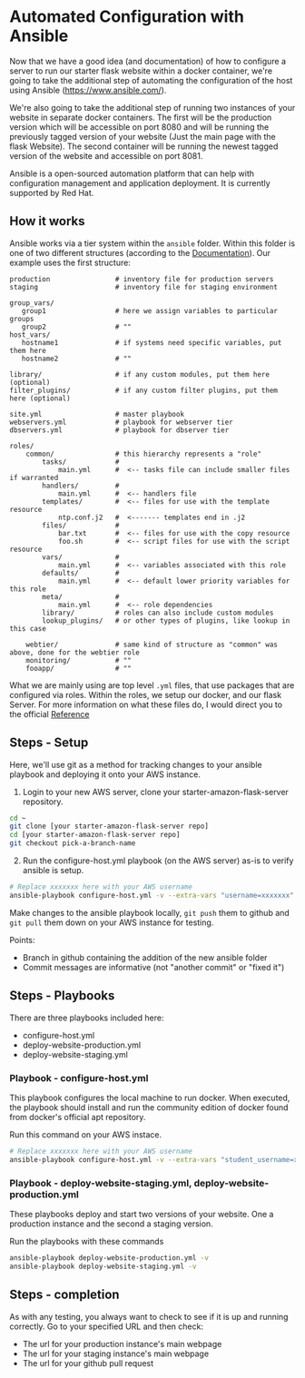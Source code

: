 # Automated Configuration with Ansible

Now that we have a good idea (and documentation) of how to configure a
server to run our starter flask website within a docker container, we're
going to take the additional step of automating the configuration
of the host using Ansible (https://www.ansible.com/).

We're also going to take the additional step of running two instances
of your website in separate docker containers.  The first
will be the production version which will be accessible on
port 8080 and will be running the previously tagged version of
your website (Just the main page with the flask Website).  The
second container will be running the newest tagged version of
the website and accessible on port 8081.

Ansible is a open-sourced automation platform that can help with configuration management and application deployment. It is currently supported by Red Hat.

## How it works

Ansible works via a tier system within the `ansible` folder. Within this folder is one of two different structures (according to the [Documentation](http://docs.ansible.com/ansible/playbooks_best_practices.html#content-organization)). Our example uses the first structure:

```
production                # inventory file for production servers
staging                   # inventory file for staging environment

group_vars/
   group1                 # here we assign variables to particular groups
   group2                 # ""
host_vars/
   hostname1              # if systems need specific variables, put them here
   hostname2              # ""

library/                  # if any custom modules, put them here (optional)
filter_plugins/           # if any custom filter plugins, put them here (optional)

site.yml                  # master playbook
webservers.yml            # playbook for webserver tier
dbservers.yml             # playbook for dbserver tier

roles/
    common/               # this hierarchy represents a "role"
        tasks/            #
            main.yml      #  <-- tasks file can include smaller files if warranted
        handlers/         #
            main.yml      #  <-- handlers file
        templates/        #  <-- files for use with the template resource
            ntp.conf.j2   #  <------- templates end in .j2
        files/            #
            bar.txt       #  <-- files for use with the copy resource
            foo.sh        #  <-- script files for use with the script resource
        vars/             #
            main.yml      #  <-- variables associated with this role
        defaults/         #
            main.yml      #  <-- default lower priority variables for this role
        meta/             #
            main.yml      #  <-- role dependencies
        library/          # roles can also include custom modules
        lookup_plugins/   # or other types of plugins, like lookup in this case

    webtier/              # same kind of structure as "common" was above, done for the webtier role
    monitoring/           # ""
    fooapp/               # ""
```

What we are mainly using are top level `.yml` files, that use packages that are configured via roles. Within the roles, we setup our docker, and our flask Server. For more information on what these files do, I would direct you to the official [Reference](http://docs.ansible.com/ansible/index.html)

## Steps - Setup

Here, we'll use git as a method for tracking changes to your ansible playbook and deploying it onto your AWS instance.

1) Login to your new AWS server, clone your starter-amazon-flask-server repository.

```bash
cd ~
git clone [your starter-amazon-flask-server repo]
cd [your starter-amazon-flask-server repo]
git checkout pick-a-branch-name
```

2) Run the configure-host.yml playbook (on the AWS server) as-is to verify ansible is setup.

```bash
# Replace xxxxxxx here with your AWS username
ansible-playbook configure-host.yml -v --extra-vars "username=xxxxxxx"
```

Make changes to the ansible playbook locally, `git push` them to github and
`git pull` them down on your AWS instance for testing.

Points:

* Branch in github containing the addition of the new ansible folder
* Commit messages are informative (not "another commit" or "fixed it")

## Steps - Playbooks

There are three playbooks included here:

* configure-host.yml
* deploy-website-production.yml
* deploy-website-staging.yml


### Playbook - configure-host.yml

This playbook configures the local machine to run docker.
When executed, the playbook should install and run the
community edition of docker found from docker's official
apt repository.

Run this command on your AWS instace.

```bash
# Replace xxxxxxx here with your AWS username
ansible-playbook configure-host.yml -v --extra-vars "student_username=xxxxxxx"
```

### Playbook - deploy-website-staging.yml, deploy-website-production.yml

These playbooks deploy and start two versions of your website.
One a production instance and the second a staging version.

Run the playbooks with these commands

```bash
ansible-playbook deploy-website-production.yml -v
ansible-playbook deploy-website-staging.yml -v
```

## Steps - completion

As with any testing, you always want to check to see if it is up and running correctly. Go to your specified URL and then check:

* The url for your production instance's main webpage
* The url for your staging instance's main webpage
* The url for your github pull request
